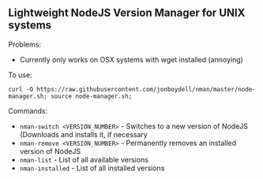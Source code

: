 Lightweight NodeJS Version Manager for UNIX systems
--

Problems:
* Currently only works on OSX systems with wget installed (annoying)

To use:

`curl -O https://raw.githubusercontent.com/jonboydell/nman/master/node-manager.sh; source node-manager.sh;`

Commands:

* `nman-switch <VERSION_NUMBER>` - Switches to a new version of NodeJS (Downloads and installs it, if necessary
* `nman-remove <VERSION_NUMBER>` - Permanently removes an installed version of NodeJS
* `nman-list` - List of all available versions
* `nman-installed` - List of all installed versions

